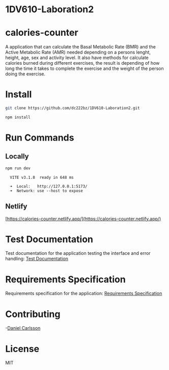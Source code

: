 # 1DV610-Laboration2

# calories-counter

A application that can calculate the Basal Metabolic Rate (BMR) and the Active Metabolic Rate (AMR) needed depending on a persons lenght, height, age, sex and activity level. It also have methods for calculate calories burned during different exercises, the result is depending of how long the time it takes to complete the exercise and the weight of the person doing the exercise.

# Install
```bash
git clone https://github.com/dc222bz/1DV610-Laboration2.git
```
```bash
npm install
```

# Run Commands
## Locally

```bash
npm run dev
```
```
  VITE v3.1.8  ready in 648 ms

  ➜  Local:   http://127.0.0.1:5173/
  ➜  Network: use --host to expose
```
## Netlify

[https://calories-counter.netlify.app/](https://calories-counter.netlify.app/)

# Test Documentation

Test documentation for the application testing the interface and error handling:
[Test Documentation](https://github.com/dc222bz/1DV610-Laboration2/blob/main/testrapport.md)

# Requirements Specification

Requirements specification for the application: [Requirements Specification](https://github.com/dc222bz/1DV610-Laboration2/blob/main/kravspecifikation.md)

# Contributing

-[Daniel Carlsson](https://github.com/dc222bz)

# License
MIT

